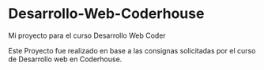# Desarrollo-Web-Coderhouse
Mi proyecto para el curso Desarrollo Web Coder


Este Proyecto fue realizado en base a las consignas solicitadas por el curso de Desarrollo web en Coderhouse.
